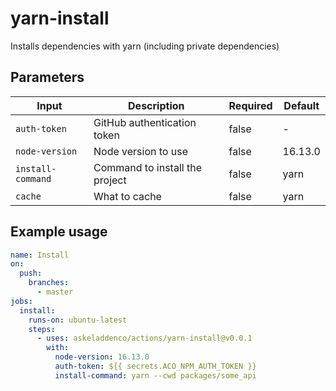 # yarn-install

Installs dependencies with yarn (including private dependencies)

## Parameters

| **Input**         | **Description**                | **Required** | **Default** |
|-------------------|--------------------------------|--------------|-------------|
| `auth-token`      | GitHub authentication token    | false        | -           |
| `node-version`    | Node version to use            | false        | 16.13.0     |
| `install-command` | Command to install the project | false        | yarn        |
| `cache`           | What to cache                  | false        | yarn        |

## Example usage

```yaml
name: Install 
on:
  push:
    branches:
      - master
jobs:
  install:
    runs-on: ubuntu-latest
    steps:
      - uses: askeladdenco/actions/yarn-install@v0.0.1
        with:
          node-version: 16.13.0
          auth-token: ${{ secrets.ACO_NPM_AUTH_TOKEN }}
          install-command: yarn --cwd packages/some_api
```
